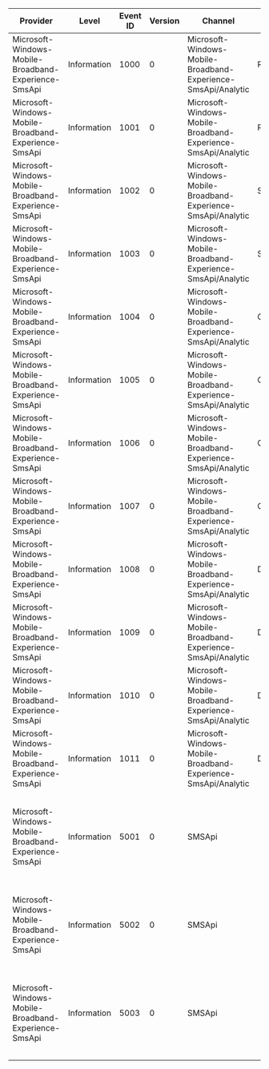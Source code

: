 Provider                                              |  Level        |  Event ID  |  Version  |  Channel                                                        |  Task            |  Opcode  |  Keyword  |  Message
------------------------------------------------------|---------------|------------|-----------|-----------------------------------------------------------------|------------------|----------|-----------|-----------------------------------------------------------------------------------------------
Microsoft-Windows-Mobile-Broadband-Experience-SmsApi  |  Information  |  1000      |  0        |  Microsoft-Windows-Mobile-Broadband-Experience-SmsApi/Analytic  |  ReceiveMessage  |  Start   |           |
Microsoft-Windows-Mobile-Broadband-Experience-SmsApi  |  Information  |  1001      |  0        |  Microsoft-Windows-Mobile-Broadband-Experience-SmsApi/Analytic  |  ReceiveMessage  |  Stop    |           |
Microsoft-Windows-Mobile-Broadband-Experience-SmsApi  |  Information  |  1002      |  0        |  Microsoft-Windows-Mobile-Broadband-Experience-SmsApi/Analytic  |  SendMessage     |  Start   |           |
Microsoft-Windows-Mobile-Broadband-Experience-SmsApi  |  Information  |  1003      |  0        |  Microsoft-Windows-Mobile-Broadband-Experience-SmsApi/Analytic  |  SendMessage     |  Stop    |           |
Microsoft-Windows-Mobile-Broadband-Experience-SmsApi  |  Information  |  1004      |  0        |  Microsoft-Windows-Mobile-Broadband-Experience-SmsApi/Analytic  |  GetMessage      |  Start   |           |
Microsoft-Windows-Mobile-Broadband-Experience-SmsApi  |  Information  |  1005      |  0        |  Microsoft-Windows-Mobile-Broadband-Experience-SmsApi/Analytic  |  GetMessage      |  Stop    |           |
Microsoft-Windows-Mobile-Broadband-Experience-SmsApi  |  Information  |  1006      |  0        |  Microsoft-Windows-Mobile-Broadband-Experience-SmsApi/Analytic  |  GetMessages     |  Start   |           |
Microsoft-Windows-Mobile-Broadband-Experience-SmsApi  |  Information  |  1007      |  0        |  Microsoft-Windows-Mobile-Broadband-Experience-SmsApi/Analytic  |  GetMessages     |  Stop    |           |
Microsoft-Windows-Mobile-Broadband-Experience-SmsApi  |  Information  |  1008      |  0        |  Microsoft-Windows-Mobile-Broadband-Experience-SmsApi/Analytic  |  DeleteMessage   |  Start   |           |
Microsoft-Windows-Mobile-Broadband-Experience-SmsApi  |  Information  |  1009      |  0        |  Microsoft-Windows-Mobile-Broadband-Experience-SmsApi/Analytic  |  DeleteMessage   |  Stop    |           |
Microsoft-Windows-Mobile-Broadband-Experience-SmsApi  |  Information  |  1010      |  0        |  Microsoft-Windows-Mobile-Broadband-Experience-SmsApi/Analytic  |  DeleteMessages  |  Start   |           |
Microsoft-Windows-Mobile-Broadband-Experience-SmsApi  |  Information  |  1011      |  0        |  Microsoft-Windows-Mobile-Broadband-Experience-SmsApi/Analytic  |  DeleteMessages  |  Stop    |           |
Microsoft-Windows-Mobile-Broadband-Experience-SmsApi  |  Information  |  5001      |  0        |  SMSApi                                                         |                  |          |           |  App: {appId} read one or more SMS text messages on mobile broadband device: {interfaceId}.
Microsoft-Windows-Mobile-Broadband-Experience-SmsApi  |  Information  |  5002      |  0        |  SMSApi                                                         |                  |          |           |  App: {appId} sent SMS text message on mobile broadband device: {interfaceId}.
Microsoft-Windows-Mobile-Broadband-Experience-SmsApi  |  Information  |  5003      |  0        |  SMSApi                                                         |                  |          |           |  App: {appId} deleted one or more SMS text messages on mobile broadband device: {interfaceId}.
